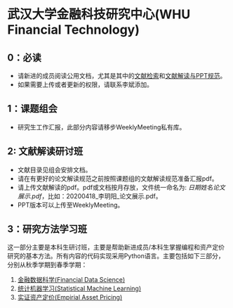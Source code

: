# 武汉大学金融科技研究中心(WHU Financial Technology)

## 0：必读

- 请新进的成员阅读公用文档，尤其是其中的[文献检索](00-公用文档/01-1-文献来源及检索技巧.pdf)和[文献解读与PPT规范](00-公用文档/02-1-文献解读PPT规范.md)。
- 如果需要上传或者更新的权限，请联系李斌添加。



## 1：课题组会

- 研究生工作汇报，此部分内容请移步WeeklyMeeting私有库。



## 2: 文献解读研讨班

* 文献目录见组会安排文档。
* 请在有更好的论文解读规范之前按照课题组的文献解读规范准备汇报pdf。
* 请上传文献解读的pdf。pdf或文档按月存放，文件统一命名为: *日期姓名论文展示.pdf*，比如：20200418_李玥阳_论文展示.pdf。
* PPT版本可以上传至WeeklyMeeting。


## 3：研究方法学习班

这一部分主要是本科生研讨班，主要是帮助新进成员/本科生掌握编程和资产定价研究的基本方法。所有内容的代码实现采用Python语言。主要包括如下三部分，分别从秋季学期到春季学期：

1. [金融数据科学(Financial Data Science)](11-金融数据科学/README.md)
2. [统计机器学习(Statistical Machine Learning)](12-统计机器学习/README.md)
3. [实证资产定价(Empirial Asset Pricing)](13-实证资产定价/README.md) 

